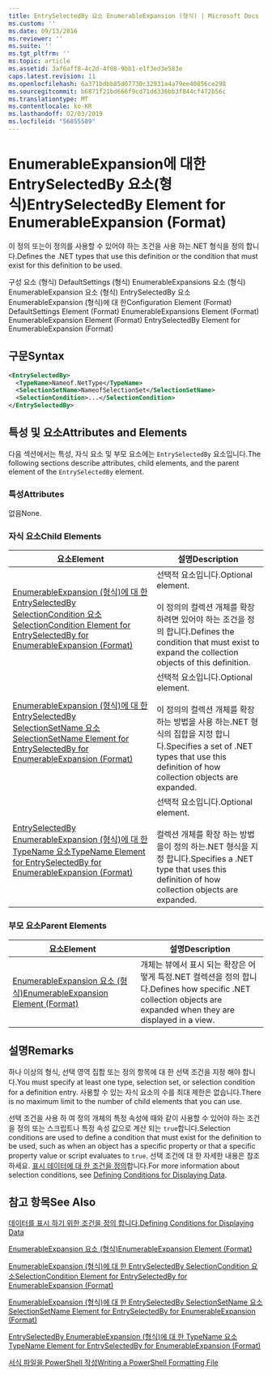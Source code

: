 ```yaml
---
title: EntrySelectedBy 요소 EnumerableExpansion (형식) | Microsoft Docs
ms.custom: ''
ms.date: 09/13/2016
ms.reviewer: ''
ms.suite: ''
ms.tgt_pltfrm: ''
ms.topic: article
ms.assetid: 3af6aff8-4c2d-4f08-9bb1-e1f3ed3e583e
caps.latest.revision: 11
ms.openlocfilehash: 6a371bdbb85d07730c32931a4a79ee40856ce298
ms.sourcegitcommit: b6871f21bd666f9cd71dd336bb3f844cf472b56c
ms.translationtype: MT
ms.contentlocale: ko-KR
ms.lasthandoff: 02/03/2019
ms.locfileid: "56855589"
---
```

# <a name="entryselectedby-element-for-enumerableexpansion-format"></a><span data-ttu-id="0d84d-102">EnumerableExpansion에 대한 EntrySelectedBy 요소(형식)</span><span class="sxs-lookup"><span data-stu-id="0d84d-102">EntrySelectedBy Element for EnumerableExpansion (Format)</span></span>

<span data-ttu-id="0d84d-103">이 정의 또는이 정의를 사용할 수 있어야 하는 조건을 사용 하는.NET 형식을 정의 합니다.</span><span class="sxs-lookup"><span data-stu-id="0d84d-103">Defines the .NET types that use this definition or the condition that must exist for this definition to be used.</span></span>

<span data-ttu-id="0d84d-104">구성 요소 (형식) DefaultSettings (형식) EnumerableExpansions 요소 (형식) EnumerableExpansion 요소 (형식) EntrySelectedBy 요소 EnumerableExpansion (형식)에 대 한</span><span class="sxs-lookup"><span data-stu-id="0d84d-104">Configuration Element (Format) DefaultSettings Element (Format) EnumerableExpansions Element (Format) EnumerableExpansion Element (Format) EntrySelectedBy Element for EnumerableExpansion (Format)</span></span>

## <a name="syntax"></a><span data-ttu-id="0d84d-105">구문</span><span class="sxs-lookup"><span data-stu-id="0d84d-105">Syntax</span></span>

```xml
<EntrySelectedBy>
  <TypeName>Nameof.NetType</TypeName>
  <SelectionSetName>NameofSelectionSet</SelectionSetName>
  <SelectionCondition>...</SelectionCondition>
</EntrySelectedBy>
```

## <a name="attributes-and-elements"></a><span data-ttu-id="0d84d-106">특성 및 요소</span><span class="sxs-lookup"><span data-stu-id="0d84d-106">Attributes and Elements</span></span>

<span data-ttu-id="0d84d-107">다음 섹션에서는 특성, 자식 요소 및 부모 요소에는 `EntrySelectedBy` 요소입니다.</span><span class="sxs-lookup"><span data-stu-id="0d84d-107">The following sections describe attributes, child elements, and the parent element of the `EntrySelectedBy` element.</span></span>

### <a name="attributes"></a><span data-ttu-id="0d84d-108">특성</span><span class="sxs-lookup"><span data-stu-id="0d84d-108">Attributes</span></span>

<span data-ttu-id="0d84d-109">없음</span><span class="sxs-lookup"><span data-stu-id="0d84d-109">None.</span></span>

### <a name="child-elements"></a><span data-ttu-id="0d84d-110">자식 요소</span><span class="sxs-lookup"><span data-stu-id="0d84d-110">Child Elements</span></span>

|<span data-ttu-id="0d84d-111">요소</span><span class="sxs-lookup"><span data-stu-id="0d84d-111">Element</span></span>|<span data-ttu-id="0d84d-112">설명</span><span class="sxs-lookup"><span data-stu-id="0d84d-112">Description</span></span>|
|-------------|-----------------|
|[<span data-ttu-id="0d84d-113">EnumerableExpansion (형식)에 대 한 EntrySelectedBy SelectionCondition 요소</span><span class="sxs-lookup"><span data-stu-id="0d84d-113">SelectionCondition Element for EntrySelectedBy for EnumerableExpansion (Format)</span></span>](./selectioncondition-element-for-entryselectedby-for-enumerableexpansion-format.md)|<span data-ttu-id="0d84d-114">선택적 요소입니다.</span><span class="sxs-lookup"><span data-stu-id="0d84d-114">Optional element.</span></span><br /><br /> <span data-ttu-id="0d84d-115">이 정의의 컬렉션 개체를 확장 하려면 있어야 하는 조건을 정의 합니다.</span><span class="sxs-lookup"><span data-stu-id="0d84d-115">Defines the condition that must exist to expand the collection objects of this definition.</span></span>|
|[<span data-ttu-id="0d84d-116">EnumerableExpansion (형식)에 대 한 EntrySelectedBy SelectionSetName 요소</span><span class="sxs-lookup"><span data-stu-id="0d84d-116">SelectionSetName Element for EntrySelectedBy for EnumerableExpansion (Format)</span></span>](./selectionsetname-element-for-entryselectedby-for-enumerableexpansion-format.md)|<span data-ttu-id="0d84d-117">선택적 요소입니다.</span><span class="sxs-lookup"><span data-stu-id="0d84d-117">Optional element.</span></span><br /><br /> <span data-ttu-id="0d84d-118">이 정의의 컬렉션 개체를 확장 하는 방법을 사용 하는.NET 형식의 집합을 지정 합니다.</span><span class="sxs-lookup"><span data-stu-id="0d84d-118">Specifies a set of .NET types that use this definition of how collection objects are expanded.</span></span>|
|[<span data-ttu-id="0d84d-119">EntrySelectedBy EnumerableExpansion (형식)에 대 한 TypeName 요소</span><span class="sxs-lookup"><span data-stu-id="0d84d-119">TypeName Element for EntrySelectedBy for EnumerableExpansion (Format)</span></span>](./typename-element-for-entryselectedby-for-enumerableexpansion-format.md)|<span data-ttu-id="0d84d-120">선택적 요소입니다.</span><span class="sxs-lookup"><span data-stu-id="0d84d-120">Optional element.</span></span><br /><br /> <span data-ttu-id="0d84d-121">컬렉션 개체를 확장 하는 방법을이 정의 하는.NET 형식을 지정 합니다.</span><span class="sxs-lookup"><span data-stu-id="0d84d-121">Specifies a .NET type that uses this definition of how collection objects are expanded.</span></span>|

### <a name="parent-elements"></a><span data-ttu-id="0d84d-122">부모 요소</span><span class="sxs-lookup"><span data-stu-id="0d84d-122">Parent Elements</span></span>

|<span data-ttu-id="0d84d-123">요소</span><span class="sxs-lookup"><span data-stu-id="0d84d-123">Element</span></span>|<span data-ttu-id="0d84d-124">설명</span><span class="sxs-lookup"><span data-stu-id="0d84d-124">Description</span></span>|
|-------------|-----------------|
|[<span data-ttu-id="0d84d-125">EnumerableExpansion 요소 (형식)</span><span class="sxs-lookup"><span data-stu-id="0d84d-125">EnumerableExpansion Element (Format)</span></span>](./enumerableexpansion-element-format.md)|<span data-ttu-id="0d84d-126">개체는 뷰에서 표시 되는 확장은 어떻게 특정.NET 컬렉션을 정의 합니다.</span><span class="sxs-lookup"><span data-stu-id="0d84d-126">Defines how specific .NET collection objects are expanded when they are displayed in a view.</span></span>|

## <a name="remarks"></a><span data-ttu-id="0d84d-127">설명</span><span class="sxs-lookup"><span data-stu-id="0d84d-127">Remarks</span></span>

<span data-ttu-id="0d84d-128">하나 이상의 형식, 선택 영역 집합 또는 정의 항목에 대 한 선택 조건을 지정 해야 합니다.</span><span class="sxs-lookup"><span data-stu-id="0d84d-128">You must specify at least one type, selection set, or selection condition for a definition entry.</span></span> <span data-ttu-id="0d84d-129">사용할 수 있는 자식 요소의 수를 최대 제한은 없습니다.</span><span class="sxs-lookup"><span data-stu-id="0d84d-129">There is no maximum limit to the number of child elements that you can use.</span></span>

<span data-ttu-id="0d84d-130">선택 조건을 사용 하 여 정의 개체의 특정 속성에 때와 같이 사용할 수 있어야 하는 조건을 정의 또는 스크립트나 특정 속성 값으로 계산 되는 `true`합니다.</span><span class="sxs-lookup"><span data-stu-id="0d84d-130">Selection conditions are used to define a condition that must exist for the definition to be used, such as when an object has a specific property or that a specific property value or script evaluates to `true`.</span></span> <span data-ttu-id="0d84d-131">선택 조건에 대 한 자세한 내용은 참조 하세요. [표시 데이터에 대 한 조건을 정의](./defining-conditions-for-displaying-data.md)합니다.</span><span class="sxs-lookup"><span data-stu-id="0d84d-131">For more information about selection conditions, see [Defining Conditions for Displaying Data](./defining-conditions-for-displaying-data.md).</span></span>

## <a name="see-also"></a><span data-ttu-id="0d84d-132">참고 항목</span><span class="sxs-lookup"><span data-stu-id="0d84d-132">See Also</span></span>

[<span data-ttu-id="0d84d-133">데이터를 표시 하기 위한 조건을 정의 합니다.</span><span class="sxs-lookup"><span data-stu-id="0d84d-133">Defining Conditions for Displaying Data</span></span>](./defining-conditions-for-displaying-data.md)

[<span data-ttu-id="0d84d-134">EnumerableExpansion 요소 (형식)</span><span class="sxs-lookup"><span data-stu-id="0d84d-134">EnumerableExpansion Element (Format)</span></span>](./enumerableexpansion-element-format.md)

[<span data-ttu-id="0d84d-135">EnumerableExpansion (형식)에 대 한 EntrySelectedBy SelectionCondition 요소</span><span class="sxs-lookup"><span data-stu-id="0d84d-135">SelectionCondition Element for EntrySelectedBy for EnumerableExpansion (Format)</span></span>](./selectioncondition-element-for-entryselectedby-for-enumerableexpansion-format.md)

[<span data-ttu-id="0d84d-136">EnumerableExpansion (형식)에 대 한 EntrySelectedBy SelectionSetName 요소</span><span class="sxs-lookup"><span data-stu-id="0d84d-136">SelectionSetName Element for EntrySelectedBy for EnumerableExpansion (Format)</span></span>](./selectionsetname-element-for-entryselectedby-for-enumerableexpansion-format.md)

[<span data-ttu-id="0d84d-137">EntrySelectedBy EnumerableExpansion (형식)에 대 한 TypeName 요소</span><span class="sxs-lookup"><span data-stu-id="0d84d-137">TypeName Element for EntrySelectedBy for EnumerableExpansion (Format)</span></span>](./typename-element-for-entryselectedby-for-enumerableexpansion-format.md)

[<span data-ttu-id="0d84d-138">서식 파일을 PowerShell 작성</span><span class="sxs-lookup"><span data-stu-id="0d84d-138">Writing a PowerShell Formatting File</span></span>](./writing-a-powershell-formatting-file.md)
